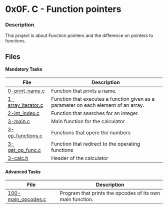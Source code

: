 # 0x0F. C - Function pointers
### Description
This project is about Function pointers and the difference on pointers to functions.

## Files
#### Mandatory Tasks

| File | Description |
| ------ | ------ |
| [0-print_name.c](https://github.com/MinaSamirSaad/alx-low_level_programming/blob/master/0x0F-function_pointers/0-print_name.c) | Function that prints a name. |
| [1-array_iterator.c](https://github.com/MinaSamirSaad/alx-low_level_programming/blob/master/0x0F-function_pointers/1-array_iterator.c) | Function that executes a function given as a parameter on each element of an array. |
| [2-int_index.c](https://github.com/MinaSamirSaad/alx-low_level_programming/blob/master/0x0F-function_pointers/2-int_index.c) | Function that searches for an integer. |
| [3-main.c](https://github.com/MinaSamirSaad/alx-low_level_programming/blob/master/0x0F-function_pointers/3-main.c) | Main function for the calculator |
| [3-op_functions.c](https://github.com/MinaSamirSaad/alx-low_level_programming/blob/master/0x0F-function_pointers/3-op_functions.c) | Functions that opere the numbers |
| [3-get_op_func.c](https://github.com/MinaSamirSaad/alx-low_level_programming/blob/master/0x0F-function_pointers/3-get_op_func.c) | Function that redirect to the operating functions |
| [3-calc.h]() | Header of the calculator |

#### Advanced Tasks
| File | Description |
| ------ | ------ |
| [100-main_opcodes.c](https://github.com/MinaSamirSaad/alx-low_level_programming/blob/master/0x0F-function_pointers/3-op_functions.c) | Program that prints the opcodes of its own main function. |
